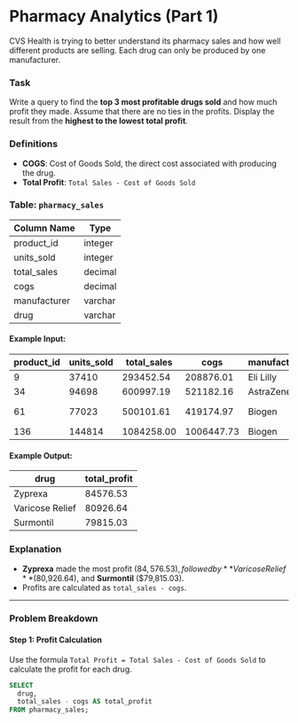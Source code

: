 # Pharmacy Analytics (Part 1)

CVS Health is trying to better understand its pharmacy sales and how well different products are selling. Each drug can only be produced by one manufacturer.

### Task
Write a query to find the **top 3 most profitable drugs sold** and how much profit they made. Assume that there are no ties in the profits. Display the result from the **highest to the lowest total profit**.

### Definitions
- **COGS**: Cost of Goods Sold, the direct cost associated with producing the drug.
- **Total Profit**: `Total Sales - Cost of Goods Sold`

### Table: `pharmacy_sales`

| Column Name    | Type      |
|----------------|-----------|
| product_id     | integer   |
| units_sold     | integer   |
| total_sales    | decimal   |
| cogs           | decimal   |
| manufacturer   | varchar   |
| drug           | varchar   |

#### Example Input:

| product_id | units_sold | total_sales | cogs       | manufacturer | drug             |
|------------|------------|-------------|------------|--------------|------------------|
| 9          | 37410      | 293452.54   | 208876.01  | Eli Lilly    | Zyprexa          |
| 34         | 94698      | 600997.19   | 521182.16  | AstraZeneca  | Surmontil        |
| 61         | 77023      | 500101.61   | 419174.97  | Biogen       | Varicose Relief  |
| 136        | 144814     | 1084258.00  | 1006447.73 | Biogen       | Burkhart         |

#### Example Output:

| drug             | total_profit |
|------------------|--------------|
| Zyprexa          | 84576.53     |
| Varicose Relief  | 80926.64     |
| Surmontil        | 79815.03     |

### Explanation
- **Zyprexa** made the most profit ($84,576.53), followed by **Varicose Relief** ($80,926.64), and **Surmontil** ($79,815.03).
- Profits are calculated as `total_sales - cogs`.

---

### Problem Breakdown

#### Step 1: Profit Calculation
Use the formula `Total Profit = Total Sales - Cost of Goods Sold` to calculate the profit for each drug.

```sql
SELECT
  drug,
  total_sales - cogs AS total_profit
FROM pharmacy_sales;
